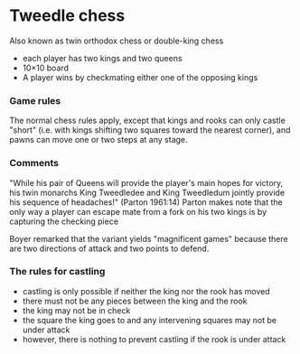 # Tweedle chess
Also known as twin orthodox chess or double-king chess

- each player has two kings and two queens 
- 10×10 board 
- A player wins by checkmating either one of the opposing kings

### Game rules
The normal chess rules apply, except that kings and rooks can only castle "short" (i.e. with kings shifting two squares toward the nearest corner), and pawns can move one or two steps at any stage.

### Comments
"While his pair of Queens will provide the player's main hopes for victory, his twin monarchs King Tweedledee and King Tweedledum jointly provide his sequence of headaches!" (Parton 1961:14) Parton makes note that the only way a player can escape mate from a fork on his two kings is by capturing the checking piece

Boyer remarked that the variant yields "magnificent games" because there are two directions of attack and two points to defend.

### The rules for castling
- castling is only possible if neither the king nor the rook has moved
- there must not be any pieces between the king and the rook
- the king may not be in check
- the square the king goes to and any intervening squares may not be under attack
- however, there is nothing to prevent castling if the rook is under attack
